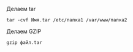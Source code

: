 ﻿Делаем tar

```
tar -cvf Имя.tar /etc/папка1 /var/www/папка2
```

Делаем GZIP

```
gzip файл.tar
```